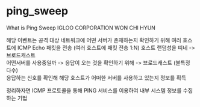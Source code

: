# ping_sweep
What is Ping Sweep IGLOO CORPORATION WON CHI HYUN      

해당 이벤트는 공격 대상 네트워크에 어떤 서버가 존재하는지 확인하기 위해 여러 호스트에 ICMP Echo 패킷을 전송 (여러 호스트에 패킷 전송 1:N) 호스트 랜덤성을 띠네 -> 브로드캐스트      
어떤서버를 사용중일까 -> 응답이 오는 것을 확인하기 위해 -> 브로드캐스트 (불특정 다수)          
응답하는 신호를 확인해 해당 호스트가 어떠한 서버를 사용하고 있는지 정보를 획득        
   
정리하자면 ICMP 프로토콜을 통해 PING 서비스를 이용하여 내부 시스템 정보를 수집하는 기법     

